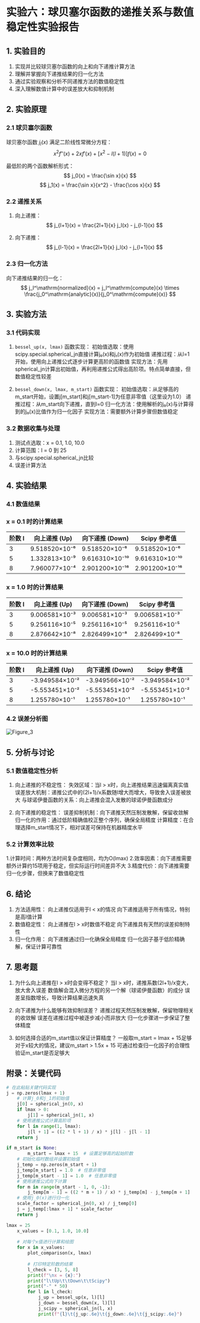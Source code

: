# 实验六：球贝塞尔函数的递推关系与数值稳定性实验报告

## 1. 实验目的
1. 实现并比较球贝塞尔函数的向上和向下递推计算方法
2. 理解并掌握向下递推结果的归一化方法
3. 通过实验观察和分析不同递推方法的数值稳定性
4. 深入理解数值计算中的误差放大和抑制机制

## 2. 实验原理
### 2.1 球贝塞尔函数
球贝塞尔函数 $j_l(x)$ 满足二阶线性常微分方程：
$$ x^2 f''(x) + 2xf'(x) + [x^2 - l(l+1)]f(x) = 0 $$

最低阶的两个函数解析形式：
$$ j_0(x) = \frac{\sin x}{x} $$
$$ j_1(x) = \frac{\sin x}{x^2} - \frac{\cos x}{x} $$

### 2.2 递推关系
1. 向上递推：
   $$ j_{l+1}(x) = \frac{2l+1}{x} j_l(x) - j_{l-1}(x) $$

2. 向下递推：
   $$ j_{l-1}(x) = \frac{2l+1}{x} j_l(x) - j_{l+1}(x) $$

### 2.3 归一化方法
向下递推结果的归一化：
$$ j_l^\mathrm{normalized}(x) = j_l^\mathrm{compute}(x) \times \frac{j_0^\mathrm{analytic}(x)}{j_0^\mathrm{compute}(x)} $$

## 3. 实验方法
### 3.1 代码实现
1. `bessel_up(x, lmax)` 函数实现：
初始值选取：使用scipy.special.spherical_jn直接计算j₀(x)和j₁(x)作为初始值
递推过程：从l=1开始，使用向上递推公式逐步计算更高阶的函数值
实现方法：先用spherical_jn计算出初始值，再利用递推公式得出高阶项。特点简单直接，但数值稳定性较差
   

2. `bessel_down(x, lmax, m_start)` 函数实现：
初始值选取：从足够高的m_start开始，设置j[m_start]和j[m_start-1]为任意非零值（这里设为1.0）
递推过程：从m_start向下递推，直到l=0
归一化方法：使用解析的j₀(x)与计算得到的j₀(x)比值作为归一化因子
实现方法：需要额外计算步骤但数值稳定

### 3.2 数据收集与处理
1. 测试点选取：x = 0.1, 1.0, 10.0
2. 计算范围：l = 0 到 25
3. 与scipy.special.spherical_jn比较
4. 误差计算方法

## 4. 实验结果
### 4.1 数值结果
### x = 0.1 时的计算结果

| 阶数 l | 向上递推 (Up)      | 向下递推 (Down)    | Scipy 参考值      |
|-------|-------------------|-------------------|------------------|
| 3     | 9.518520×10⁻⁶     | 9.518520×10⁻⁶     | 9.518520×10⁻⁶    |
| 5     | 1.332813×10⁻⁹     | 9.616310×10⁻¹⁰    | 9.616310×10⁻¹⁰   |
| 8     | 7.960077×10⁻⁴     | 2.901200×10⁻¹⁶    | 2.901200×10⁻¹⁶   |

### x = 1.0 时的计算结果

| 阶数 l | 向上递推 (Up)      | 向下递推 (Down)    | Scipy 参考值      |
|-------|-------------------|-------------------|------------------|
| 3     | 9.006581×10⁻³     | 9.006581×10⁻³     | 9.006581×10⁻³    |
| 5     | 9.256116×10⁻⁵     | 9.256116×10⁻⁵     | 9.256116×10⁻⁵    |
| 8     | 2.876642×10⁻⁸     | 2.826499×10⁻⁸     | 2.826499×10⁻⁸    |

### x = 10.0 时的计算结果

| 阶数 l | 向上递推 (Up)      | 向下递推 (Down)    | Scipy 参考值      |
|-------|-------------------|-------------------|------------------|
| 3     | -3.949584×10⁻²    | -3.949566×10⁻²    | -3.949584×10⁻²   |
| 5     | -5.553451×10⁻²    | -5.553451×10⁻²    | -5.553451×10⁻²   |
| 8     | 1.255780×10⁻¹     | 1.255780×10⁻¹     | 1.255780×10⁻¹    |
### 4.2 误差分析图
![Figure_3](https://github.com/user-attachments/assets/7bcc6a00-a628-4d13-ae78-cdd1d7a1d919)



## 5. 分析与讨论
### 5.1 数值稳定性分析
1. 向上递推的不稳定性：
失效区域：当l > x时，向上递推结果迅速偏离真实值
误差放大机制：递推公式中的(2l+1)/x系数随l增大而增大，导致舍入误差被放大
与球诺伊曼函数的关系：向上递推会混入发散的球诺伊曼函数成分

2. 向下递推的稳定性：
误差抑制机制：向下递推天然压制发散解，保留收敛解
归一化的作用：通过低阶精确值校正整个序列，确保全局精度
计算精度：在合理选择m_start情况下，相对误差可保持在机器精度水平

### 5.2 计算效率比较
1.计算时间：两种方法时间复杂度相同，均为O(lmax)
2.效率因素：向下递推需要额外计算约15项用于稳定，但实际运行时间差异不大
3.精度代价：向下递推需要归一化步骤，但换来了数值稳定性

## 6. 结论
1. 方法适用性：
 向上递推仅适用于l < x的情况
 向下递推适用于所有情况，特别是高l值计算
2. 数值稳定性：
 向上递推在l > x时数值不稳定
 向下递推具有天然的误差抑制特性
3. 归一化作用：
 向下递推通过归一化确保全局精度
 归一化因子基于低阶精确解，保证计算可靠性

## 7. 思考题
1. 为什么向上递推在l > x时会变得不稳定？
当l > x时，递推系数(2l+1)/x变大，放大舍入误差
数值解会混入微分方程的另一个解（球诺伊曼函数）的成分
误差呈指数增长，导致计算结果迅速失真

2. 向下递推为什么能够有效抑制误差？
递推过程天然压制发散解，保留物理相关的收敛解
误差在递推过程中被逐步减小而非放大
归一化步骤进一步保证了整体精度

3. 如何选择合适的m_start值以保证计算精度？
一般取m_start = lmax + 15足够
对于x较大的情况，建议m_start > 1.5x + 15
可通过检查归一化因子的合理性验证m_start是否足够大
## 附录：关键代码
```python
# 在此粘贴关键代码实现
j = np.zeros(lmax + 1)
    # 计算j_0和j_1的初始值
    j[0] = spherical_jn(0, x)
    if lmax > 0:
        j[1] = spherical_jn(1, x)
    # 使用递推公式计算高阶项
    for l in range(1, lmax):
        j[l + 1] = ((2 * l + 1) / x) * j[l] - j[l - 1]
    return j

if m_start is None:
        m_start = lmax + 15  # 设置足够高的起始阶数
    # 初始化临时数组并设置初始值
    j_temp = np.zeros(m_start + 1)
    j_temp[m_start] = 1.0  # 任意非零值
    j_temp[m_start - 1] = 1.0  # 任意非零值
    # 使用递推公式向下计算
    for m in range(m_start - 1, 0, -1):
        j_temp[m - 1] = ((2 * m + 1) / x) * j_temp[m] - j_temp[m + 1]
    # 使用j_0(x)进行归一化
    scale_factor = spherical_jn(0, x) / j_temp[0]
    j = j_temp[:lmax + 1] * scale_factor
    return j

lmax = 25
    x_values = [0.1, 1.0, 10.0]
    
    # 对每个x值进行计算和绘图
    for x in x_values:
        plot_comparison(x, lmax)
        
        # 打印特定阶数的结果
        l_check = [3, 5, 8]
        print(f"\nx = {x}:")
        print("l\tUp\t\tDown\t\tScipy")
        print("-" * 50)
        for l in l_check:
            j_up = bessel_up(x, l)[l]
            j_down = bessel_down(x, l)[l]
            j_scipy = spherical_jn(l, x)
            print(f"{l}\t{j_up:.6e}\t{j_down:.6e}\t{j_scipy:.6e}")
```
